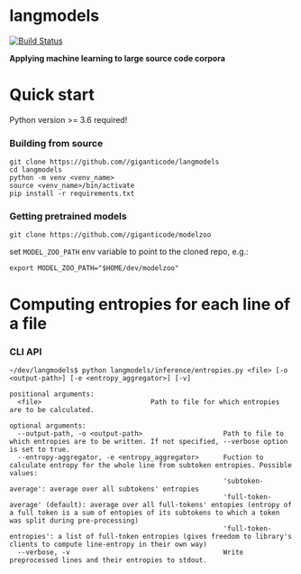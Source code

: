 # langmodels

[![Build Status](https://travis-ci.org/giganticode/langmodels.svg?branch=master)](https://travis-ci.org/giganticode/langmodels)

**Applying machine learning to large source code corpora**

# Quick start

Python version >= 3.6 required!

### Building from source

```
git clone https://github.com//giganticode/langmodels
cd langmodels
python -m venv <venv_name>
source <venv_name>/bin/activate
pip install -r requirements.txt
```

### Getting pretrained models

```
git clone https://github.com//giganticode/modelzoo
```

set `MODEL_ZOO_PATH` env variable to point to the cloned repo, e.g.:
```
export MODEL_ZOO_PATH="$HOME/dev/modelzoo"
```

# Computing entropies for each line of a file

### CLI API  
```
~/dev/langmodels$ python langmodels/inference/entropies.py <file> [-o <output-path>] [-e <entropy_aggregator>] [-v]

positional arguments:
  <file>                           Path to file for which entropies are to be calculated.

optional arguments:
  --output-path, -o <output-path>                    Path to file to which entropies are to be written. If not specified, --verbose option is set to true. 
  --entropy-aggregator, -e <entropy_aggregator>      Fuction to calculate entropy for the whole line from subtoken entropies. Possible values: 
                                                     'subtoken-average': average over all subtokens' entropies 
                                                     'full-token-average' (default): average over all full-tokens' entopies (entropy of a full token is a sum of entopies of its subtokens to which a token was split during pre-processing) 
                                                     'full-token-entropies': a list of full-token entropies (gives freedom to library's clients to compute line-entropy in their own way)
  --verbose, -v                                      Write preprocessed lines and their entropies to stdout.
```
